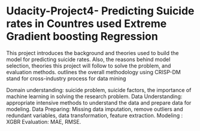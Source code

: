 # Udacity-Project4- Predicting Suicide rates in Countres used Extreme Gradient boosting Regression 
This project introduces the background and theories used to build the model for predicting suicide rates. Also, the reasons behind model selection, theories this project will follow to solve the problem, and evaluation methods. outlines the overall methodology using CRISP-DM stand for cross-industry process for data mining 

 
 
 
 
 
Domain understanding: suicide problem, suicide factors, the importance of machine learning in solving the research problem. 
Data Understanding: appropriate intensive methods to understand the data and prepare data for modeling. 
Data Preparing: Missing data imputation, remove outliers and redundant variables, data transformation, feature extraction. 
Modeling : XGBR 
Evaluation: MAE, RMSE.
